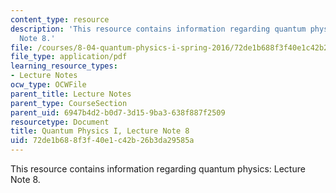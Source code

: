 ```yaml
---
content_type: resource
description: 'This resource contains information regarding quantum physics: Lecture
  Note 8.'
file: /courses/8-04-quantum-physics-i-spring-2016/72de1b688f3f40e1c42b26b3da29585a_MIT8_04S16_LecNotes8.pdf
file_type: application/pdf
learning_resource_types:
- Lecture Notes
ocw_type: OCWFile
parent_title: Lecture Notes
parent_type: CourseSection
parent_uid: 6947b4d2-b0d7-3d15-9ba3-638f887f2509
resourcetype: Document
title: Quantum Physics I, Lecture Note 8
uid: 72de1b68-8f3f-40e1-c42b-26b3da29585a
---
```

This resource contains information regarding quantum physics: Lecture Note 8.

